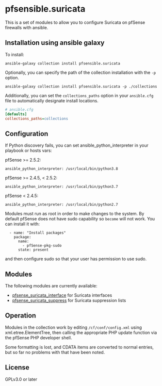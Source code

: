 # pfsensible.suricata

This is a set of modules to allow you to configure Suricata on pfSense firewalls with ansible.

## Installation using ansible galaxy

To install:

```
ansible-galaxy collection install pfsensible.suricata
```

Optionally, you can specify the path of the collection installation with the `-p` option.

```
ansible-galaxy collection install pfsensible.suricata -p ./collections
```

Additionally, you can set the `collections_paths` option in your `ansible.cfg` file to automatically designate install locations.

```ini
# ansible.cfg
[defaults]
collections_paths=collections
```

## Configuration

If Python discovery fails, you can set ansible_python_interpreter in your playbook or hosts vars:

pfSense >= 2.5.2:
```
ansible_python_interpreter: /usr/local/bin/python3.8
```
pfSense >= 2.4.5, < 2.5.2:
```
ansible_python_interpreter: /usr/local/bin/python3.7
```
pfSense < 2.4.5:
```
ansible_python_interpreter: /usr/local/bin/python2.7
```

Modules must run as root in order to make changes to the system.  By default pfSense does not have sudo capability so `become` will not work.  You can install it with:
```
  - name: "Install packages"
    package:
      name:
        - pfSense-pkg-sudo
      state: present
```
and then configure sudo so that your user has permission to use sudo.
## Modules
The following modules are currently available:

* [pfsense_suricata_interface](https://github.com/pfsensible/suricata_interface/wiki/pfsense_suricata_interface) for Suricata interfaces
* [pfsense_suricata_suppress](https://github.com/pfsensible/suricata_suppress/wiki/pfsense_suricata_suppress) for Suricata suppression lists

## Operation

Modules in the collection work by editing `/cf/conf/config.xml` using xml.etree.ElementTree, then
calling the appropriate PHP update function via the pfSense PHP developer shell.

Some formatting is lost, and CDATA items are converted to normal entries,
but so far no problems with that have been noted.

## License

GPLv3.0 or later
